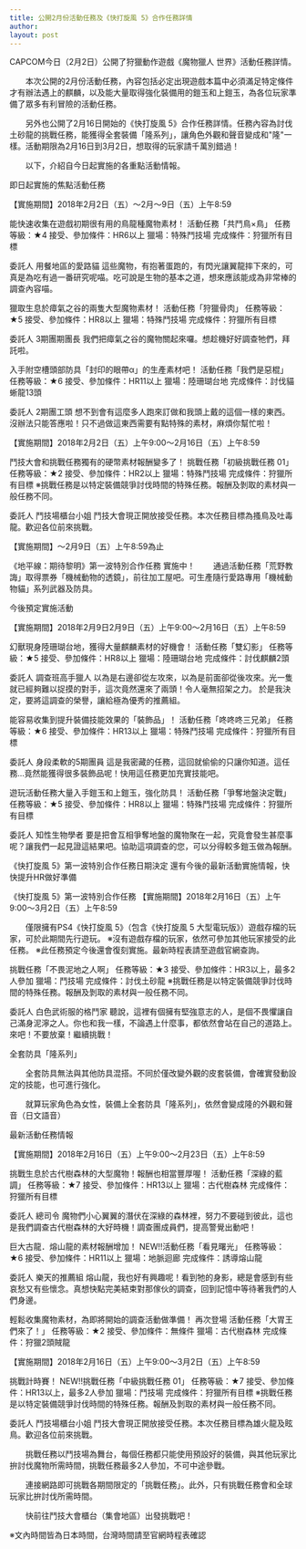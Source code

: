 ```yaml
---
title: 公開2月份活動任務及《快打旋風 5》合作任務詳情
author: 
layout: post
---
```


CAPCOM今日（2月2日）公開了狩獵動作遊戲《魔物獵人 世界》活動任務詳情。

　　本次公開的2月份活動任務，內容包括必定出現遊戲本篇中必須滿足特定條件才有辦法遇上的麒麟，以及能大量取得強化裝備用的鎧玉和上鎧玉，為各位玩家準備了眾多有利冒險的活動任務。




　　另外也公開了2月16日開始的《快打旋風 5》合作任務詳情。任務內容為討伐土砂龍的挑戰任務，能獲得全套裝備「隆系列」，讓角色外觀和聲音變成和"隆"一樣。活動期限為2月16日到3月2日，想取得的玩家請千萬別錯過！



　　以下，介紹自今日起實施的各重點活動情報。

即日起實施的焦點活動任務

【實施期間】2018年2月2日（五）～2月～9日（五）上午8:59

能快速收集在遊戲初期很有用的鳥龍種魔物素材！
活動任務「共鬥鳥×鳥」
任務等級：★4
接受、參加條件：HR6以上
獵場：特殊鬥技場
完成條件：狩獵所有目標



委託人 用餐地區的愛路貓
這些魔物，有抱著蛋跑的，有閃光讓翼龍摔下來的，可真是為吃有過一番研究呢喵。吃可說是生物的基本之道，想來應該能成為非常棒的調查內容喵。

獵取生息於瘴氣之谷的兩隻大型魔物素材！
活動任務「狩獵骨肉」
任務等級：★5
接受、參加條件：HR8以上
獵場：特殊鬥技場
完成條件：狩獵所有目標



委託人 3期團期團長
我們把瘴氣之谷的魔物關起來囉。想趁機好好調查牠們，拜託啦。

入手附空槽頭部防具「封印的眼帶α」的生產素材吧！
活動任務「我們是惡棍」
任務等級：★6
接受、參加條件：HR11以上
獵場：陸珊瑚台地
完成條件：討伐貓蜥龍13頭



委託人 2期團工頭
想不到會有這麼多人跑來訂做和我頭上戴的這個一樣的東西。沒辦法只能答應啦！只不過做這東西需要有點特殊的素材，麻煩你幫忙啦！


【實施期間】2018年2月2日（五）上午9:00～2月16日（五）上午8:59

鬥技大會和挑戰任務獨有的硬幣素材報酬變多了！
挑戰任務「初級挑戰任務 01」
任務等級：★2
接受、參加條件：HR2以上
獵場：特殊鬥技場
完成條件：狩獵所有目標
※挑戰任務是以特定裝備競爭討伐時間的特殊任務。報酬及剝取的素材與一般任務不同。



委託人 鬥技場櫃台小姐
鬥技大會現正開放接受任務。本次任務目標為搔鳥及吐毒龍。歡迎各位前來挑戰。


【實施期間】～2月9日（五）上午8:59為止

《地平線：期待黎明》第一波特別合作任務 實施中！
　　通過活動任務「荒野教誨」取得票券「機械動物的透鏡」，前往加工屋吧。可生產隨行愛路專用「機械動物貓」系列武器及防具。


今後預定實施活動

【實施期間】2018年2月9日2月9日（五）上午9:00～2月16日（五）上午8:59

幻獸現身陸珊瑚台地，獲得大量麒麟素材的好機會！
活動任務「雙幻影」
任務等級：★5
接受、參加條件：HR8以上
獵場：陸珊瑚台地
完成條件：討伐麒麟2頭



委託人 調查班高手獵人
以為是右邊卻從左攻來，以為是前面卻從後攻來。光一隻就已經夠難以捉摸的對手，這次竟然還來了兩頭！令人毫無招架之力。
於是我決定，要將這調查的榮譽，讓給極為優秀的推薦組。

能容易收集到提升裝備技能效果的「裝飾品」！
活動任務「咚咚咚三兄弟」
任務等級：★6
接受、參加條件：HR13以上
獵場：特殊鬥技場
完成條件：狩獵所有目標



委託人 身段柔軟的5期團員
這是我密藏的任務，這回就偷偷的只讓你知道。這任務...竟然能獲得很多裝飾品呢！快用這任務更加充實技能吧。

遊玩活動任務大量入手鎧玉和上鎧玉，強化防具！
活動任務「爭奪地盤決定戰」
任務等級：★5
接受、參加條件：HR8以上
獵場：特殊鬥技場
完成條件：狩獵所有目標



委託人 知性生物學者
要是把會互相爭奪地盤的魔物聚在一起，究竟會發生甚麼事呢？讓我們一起見證這結果吧。協助這項調查的您，可以分得較多鎧玉做為報酬。


《快打旋風 5》第一波特別合作任務日期決定
還有今後的最新活動實施情報，快快提升HR做好準備

《快打旋風 5》第一波特別合作任務
【實施期間】2018年2月16日（五）上午9:00～3月2日（五）上午8:59

　　僅限擁有PS4《快打旋風 5》（包含《快打旋風 5 大型電玩版》）遊戲存檔的玩家，可於此期間先行遊玩。
※沒有遊戲存檔的玩家，依然可參加其他玩家接受的此任務。
※此任務預定今後還會復刻實施。最新時程表請至遊戲官網查詢。

挑戰任務「不畏泥地之人啊」
任務等級：★3
接受、參加條件：HR3以上，最多2人參加
獵場：鬥技場
完成條件：討伐土砂龍
※挑戰任務是以特定裝備競爭討伐時間的特殊任務。報酬及剝取的素材與一般任務不同。



委託人 白色武術服的格鬥家
聽說，這裡有個擁有堅強意志的人，是個不畏懼讓自己滿身泥濘之人。你也和我一樣，不論遇上什麼事，都依然會站在自己的道路上。來吧！不要放棄！繼續挑戰！

全套防具「隆系列」


　　全套防具無法與其他防具混搭。不同於僅改變外觀的皮套裝備，會確實發動設定的技能，也可進行強化。

　　就算玩家角色為女性，裝備上全套防具「隆系列」，依然會變成隆的外觀和聲音（日文語音）









最新活動任務情報

【實施期間】2018年2月16日（五）上午9:00～2月23日（五）上午8:59

挑戰生息於古代樹森林的大型魔物！報酬也相當豐厚喔！
活動任務「深綠的藍調」
任務等級：★7
接受、參加條件：HR13以上
獵場：古代樹森林
完成條件：狩獵所有目標



委託人 總司令
魔物們小心翼翼的潛伏在深綠的森林裡，努力不要碰到彼此，這也是我們調查古代樹森林的大好時機！調查團成員們，提高警覺出動吧！

巨大古龍．熔山龍的素材報酬增加！
NEW!!活動任務「看見曙光」
任務等級：★6
接受、參加條件：HR11以上
獵場：地脈迴廊
完成條件：誘導熔山龍



委託人 樂天的推薦組
熔山龍，我也好有興趣呢！看到牠的身影，總是會感到有些哀愁又有些懷念。真想快點完美結束對那傢伙的調查，回到記憶中等待著我們的人們身邊。

輕鬆收集魔物素材，為即將開始的調查活動做準備！
再次登場 活動任務「大胃王們來了！」
任務等級：★2
接受、參加條件：無條件
獵場：古代樹森林
完成條件：狩獵2頭賊龍


【實施期間】2018年2月16日（五）上午9:00～3月2日（五）上午8:59

挑戰計時賽！
NEW!!挑戰任務「中級挑戰任務 01」
任務等級：★7
接受、參加條件：HR13以上，最多2人參加
獵場：鬥技場
完成條件：狩獵所有目標
※挑戰任務是以特定裝備競爭討伐時間的特殊任務。報酬及剝取的素材與一般任務不同。



委託人 鬥技場櫃台小姐
鬥技大會現正開放接受任務。本次任務目標為雄火龍及眩鳥。歡迎各位前來挑戰。

　　挑戰任務以鬥技場為舞台，每個任務都只能使用預設好的裝備，與其他玩家比拚討伐魔物所需時間，挑戰任務最多2人參加，不可中途參戰。

　　連接網路即可挑戰各期間限定的「挑戰任務」。此外，只有挑戰任務會和全球玩家比拚討伐所需時間。

　　快前往鬥技大會櫃台（集會地區）出發挑戰吧！

※文內時間皆為日本時間，台灣時間請至官網時程表確認

